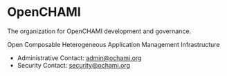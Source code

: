 # OpenCHAMI

The organization for OpenCHAMI development and governance.

Open Composable Heterogeneous Application Management Infrastructure

* Administrative Contact: admin@ochami.org
* Security Contact: security@ochami.org
